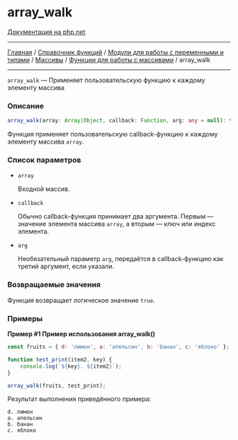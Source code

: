 # array_walk

[Документация на php.net](https://www.php.net/manual/ru/function.array-walk.php)

---

[Главная](../../../../../README.md) / [Справочник функций](../../../../funcref.md) /
[Модули для работы с переменными и типами](../../../vartype.md) / [Массивы](../../array.md) /
[Функции для работы с массивами](../func.md) / array_walk

---

`array_walk` — Применяет пользовательскую функцию к каждому элементу массива

### Описание

```ts
array_walk(array: Array|Object, callback: Function, arg: any = null): true
```

Функция применяет пользовательскую callback-функцию к каждому элементу массива `array`.

### Список параметров

-   `array`

    Входной массив.

-   `callback`

    Обычно callback-функция принимает два аргумента. Первым — значение элемента массива `array`, а
    вторым — ключ или индекс элемента.

-   `arg`

    Необязательный параметр `arg`, передаётся в callback-функцию как третий аргумент, если указали.

### Возвращаемые значения

Функция возвращает логическое значение `true`.

### Примеры

**Пример #1 Пример использования array_walk()**

```js
const fruits = { d: 'лимон', a: 'апельсин', b: 'банан', c: 'яблоко' };

function test_print(item2, key) {
    console.log(`${key}. ${item2}`);
}

array_walk(fruits, test_print);
```

Результат выполнения приведённого примера:

    d. лимон
    a. апельсин
    b. банан
    c. яблоко
